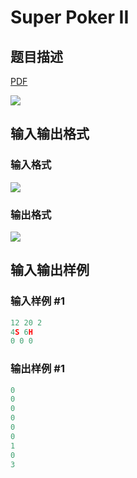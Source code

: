 # Super Poker II

## 题目描述

[problemUrl]: https://uva.onlinejudge.org/index.php?option=com_onlinejudge&Itemid=8&category=244&page=show_problem&problem=3719

[PDF](https://uva.onlinejudge.org/external/122/p12298.pdf)

![](https://cdn.luogu.com.cn/upload/vjudge_pic/UVA12298/31f06df38f92a96154bb587e4472e8d75a34cb55.png)

## 输入输出格式

### 输入格式

![](https://cdn.luogu.com.cn/upload/vjudge_pic/UVA12298/e6fb468a0237764b5af298d0dc76e9fbf05d5f5f.png)

### 输出格式

![](https://cdn.luogu.com.cn/upload/vjudge_pic/UVA12298/03a8968ff475439fdbdae64b17b75907fb84c8c7.png)

## 输入输出样例

### 输入样例 #1

```cpp
12 20 2
4S 6H
0 0 0
```


### 输出样例 #1

```cpp
0
0
0
0
0
0
1
0
3
```


